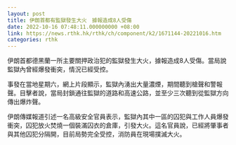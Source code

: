 ```yaml
---
layout: post
title: 伊朗首都有監獄發生大火　據報造成8人受傷
date: 2022-10-16 07:48:11.000000000 +08:00
link: https://news.rthk.hk/rthk/ch/component/k2/1671144-20221016.htm
categories: rthk
---
```


伊朗首都德黑蘭一所主要關押政治犯的監獄發生大火，據報造成8人受傷。當局說監獄內曾經爆發衝突，情況已經受控。

事發在當地星期六，網上片段顯示，監獄內湧出大量濃煙，期間聽到槍聲和警報聲。目擊者說，當局封鎖通往監獄的道路和高速公路，並至少三次聽到從監獄方向傳出爆炸聲。

伊朗傳媒報道引述一名高級安全官員表示，監獄內其中一區的囚犯與工作人員爆發衝突，囚犯放火焚燒一個裝滿囚衣的倉庫，引發大火。這名官員說，已經將肇事者與其他囚犯分隔開，目前局勢完全受控，消防員在現場撲滅大火。
